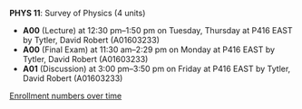 **PHYS 11**: Survey of Physics (4 units)

- **A00** (Lecture) at 12:30 pm–1:50 pm on Tuesday, Thursday at P416 EAST by Tytler, David Robert (A01603233)
- **A00** (Final Exam) at 11:30 am–2:29 pm on Monday at P416 EAST by Tytler, David Robert (A01603233)
- **A01** (Discussion) at 3:00 pm–3:50 pm on Friday at P416 EAST by Tytler, David Robert (A01603233)

[Enrollment numbers over time](./PHYS11.tsv)
